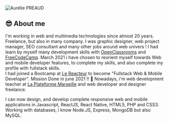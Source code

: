 <img src="https://res.cloudinary.com/lilycloud/image/upload/v1672329710/Git%20ReadMe/Home/home_zdfxse.jpg"  alt="Aurélie PREAUD">

😎 About me
------

I'm working in web and multimedia technologies since almost 20 years. Freelance, but also in many company. I was graphic designer, web project manager, SEO consultant and many other jobs around web univers ! I had learn by myself many development skills with [OpenClassrooms](https://openclassrooms.com/fr/) and [FreeCodeCamp](https://www.freecodecamp.org/). 
March 2021 i have chosen to reorient myself towards Web and mobile developer features, to complete my skills, and also complete my profile with fullstack skills.  
I had joined a Bootcamp at [Le Reacteur](https://www.lereacteur.io/) to become "Fullstack Web & Mobile Developer". Mission Done in june 2021 !! 🚀 
Nowadays, i'm web development teacher at [La Plateforme Marseille](https://laplateforme.io/) and web developer and designer freelance.

I can now design, and develop complete responsive web and mobile applications in Javascript, ReactJS, React Native, HTML5, PHP and CSS3.
Working with databases, i know Node.JS, Express, MongoDB but also MySQL.
